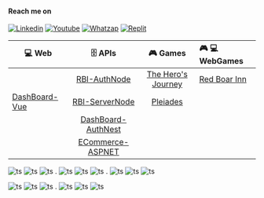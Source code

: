 #### Reach me on
[![Linkedin](https://img.shields.io/badge/LinkedIn-white?style=for-the-badge&logo=linkedin&logoColor=blue)](https://www.linkedin.com/in/fernando-de-alvarenga-medeiros/)
[![Youtube](https://img.shields.io/badge/Youtube-white?style=for-the-badge&logo=youtube&logoColor=red)](https://www.youtube.com/channel/UC4DtvxaUeEZHmqafh5mSOLg)
[![Whatzap](https://img.shields.io/badge/WhatsApp-white?style=for-the-badge&logo=whatsapp&logoColor=green)](https://wa.me/5521965858952?text=linkGithub)
[![Replit](https://img.shields.io/badge/replit-white?style=for-the-badge&logo=replit&logoColor=orange)](https://replit.com/@FernandoMedeir8)

| 💻 **Web**  |  🗄️ **APIs**  |  🎮 **Games** | 🎮 💻 **WebGames** |
| ----- | :-----: | :-----: | :----- |
| | [RBI-AuthNode](https://github.com/Fernando-Medeiros/RBI-Auth-Node-API) | [The Hero's Journey](https://github.com/Fernando-Medeiros/The-Hero-Journey) | [Red Boar Inn](https://github.com/Fernando-Medeiros/red-boar-inn-game)
| [DashBoard-Vue](https://github.com/Fernando-Medeiros/D-BOARD-Vue) | [RBI-ServerNode](https://github.com/Fernando-Medeiros/RBI-Server-Node-API) | [Pleiades](https://github.com/Fernando-Medeiros/Pleiades) |
| | [DashBoard-AuthNest](https://github.com/Fernando-Medeiros/D-BOARD-Auth-Nest-API)
| | [ECommerce-ASPNET](https://github.com/Fernando-Medeiros/ECommerce-ASP-NET-API)


![ts](https://skillicons.dev/icons?i=typescript)
![ts](https://skillicons.dev/icons?i=cs)
![ts](https://skillicons.dev/icons?i=python)
.
![ts](https://skillicons.dev/icons?i=nodejs)
![ts](https://skillicons.dev/icons?i=nestjs)
![ts](https://skillicons.dev/icons?i=net)
.
![ts](https://skillicons.dev/icons?i=vue)
![ts](https://skillicons.dev/icons?i=html)
![ts](https://skillicons.dev/icons?i=css)


![ts](https://skillicons.dev/icons?i=postgres)
![ts](https://skillicons.dev/icons?i=mongo)
![ts](https://skillicons.dev/icons?i=redis)
.
![ts](https://skillicons.dev/icons?i=docker)
![ts](https://skillicons.dev/icons?i=git)
![ts](https://skillicons.dev/icons?i=linux)
